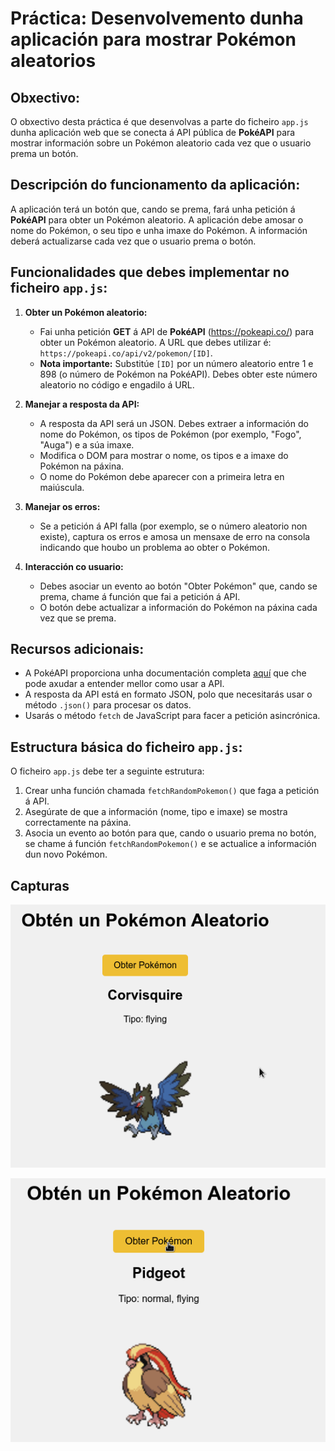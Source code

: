 
# Práctica: Desenvolvemento dunha aplicación para mostrar Pokémon aleatorios

## Obxectivo:
O obxectivo desta práctica é que desenvolvas a parte do ficheiro `app.js` dunha aplicación web que se conecta á API pública de **PokéAPI** para mostrar información sobre un Pokémon aleatorio cada vez que o usuario prema un botón.

## Descripción do funcionamento da aplicación:
A aplicación terá un botón que, cando se prema, fará unha petición á **PokéAPI** para obter un Pokémon aleatorio. A aplicación debe amosar o nome do Pokémon, o seu tipo e unha imaxe do Pokémon. A información deberá actualizarse cada vez que o usuario prema o botón.

## Funcionalidades que debes implementar no ficheiro `app.js`:

1. **Obter un Pokémon aleatorio:**
   - Fai unha petición **GET** á API de **PokéAPI** (https://pokeapi.co/) para obter un Pokémon aleatorio. A URL que debes utilizar é: `https://pokeapi.co/api/v2/pokemon/[ID]`.
   - **Nota importante:** Substitúe `[ID]` por un número aleatorio entre 1 e 898 (o número de Pokémon na PokéAPI). Debes obter este número aleatorio no código e engadilo á URL.

2. **Manejar a resposta da API:**
   - A resposta da API será un JSON. Debes extraer a información do nome do Pokémon, os tipos de Pokémon (por exemplo, "Fogo", "Auga") e a súa imaxe.
   - Modifica o DOM para mostrar o nome, os tipos e a imaxe do Pokémon na páxina.
   - O nome do Pokémon debe aparecer con a primeira letra en maiúscula.

3. **Manejar os erros:**
   - Se a petición á API falla (por exemplo, se o número aleatorio non existe), captura os erros e amosa un mensaxe de erro na consola indicando que houbo un problema ao obter o Pokémon.

4. **Interacción co usuario:**
   - Debes asociar un evento ao botón "Obter Pokémon" que, cando se prema, chame á función que fai a petición á API.
   - O botón debe actualizar a información do Pokémon na páxina cada vez que se prema.

## Recursos adicionais:
- A PokéAPI proporciona unha documentación completa [aquí](https://pokeapi.co/docs/v2) que che pode axudar a entender mellor como usar a API.
- A resposta da API está en formato JSON, polo que necesitarás usar o método `.json()` para procesar os datos.
- Usarás o método `fetch` de JavaScript para facer a petición asincrónica.

## Estructura básica do ficheiro `app.js`:

O ficheiro `app.js` debe ter a seguinte estrutura:

1. Crear unha función chamada `fetchRandomPokemon()` que faga a petición á API.
2. Asegúrate de que a información (nome, tipo e imaxe) se mostra correctamente na páxina.
3. Asocia un evento ao botón para que, cando o usuario prema no botón, se chame á función `fetchRandomPokemon()` e se actualice a información dun novo Pokémon.

## Capturas

![alt text](01.png)

![alt text](02.png)